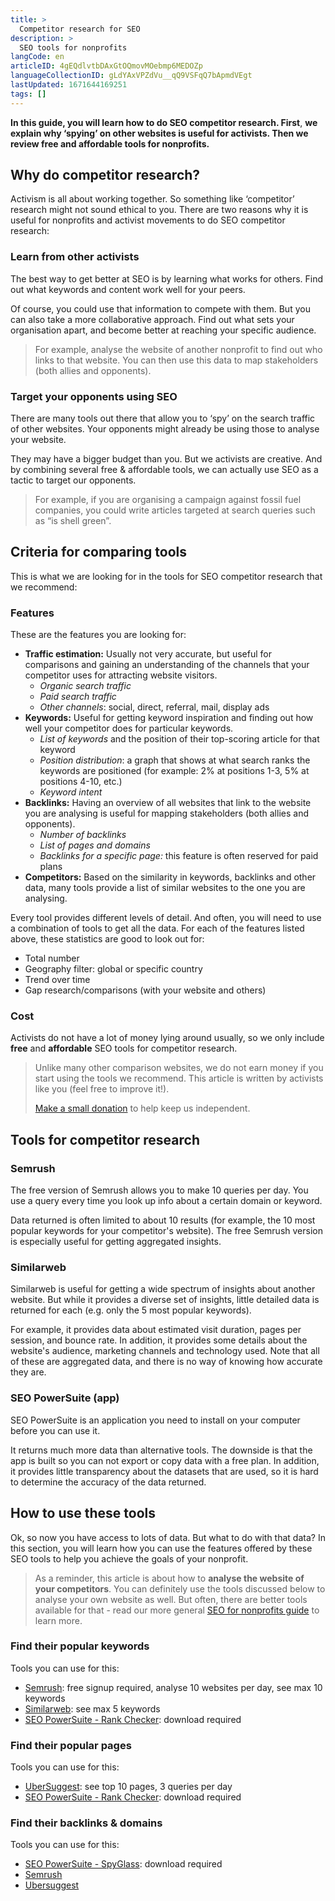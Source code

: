 ```yaml
---
title: >
  Competitor research for SEO
description: >
  SEO tools for nonprofits
langCode: en
articleID: 4gEQdlvtbDAxGtOQmovMOebmp6MEDOZp
languageCollectionID: gLdYAxVPZdVu__qQ9VSFqQ7bApmdVEgt
lastUpdated: 1671644169251
tags: []
---
```


**In this guide, you will learn how to do SEO competitor research. First**, **we explain why ‘spying’ on other websites is useful for activists. Then we review free and affordable tools for nonprofits.**

## **Why do competitor research?**

Activism is all about working together. So something like ‘competitor’ research might not sound ethical to you. There are two reasons why it is useful for nonprofits and activist movements to do SEO competitor research:

### **Learn from other activists**

The best way to get better at SEO is by learning what works for others. Find out what keywords and content work well for your peers.

Of course, you could use that information to compete with them. But you can also take a more collaborative approach. Find out what sets your organisation apart, and become better at reaching your specific audience.

> For example, analyse the website of another nonprofit to find out who links to that website. You can then use this data to map stakeholders (both allies and opponents).

### **Target your opponents using SEO**

There are many tools out there that allow you to ‘spy’ on the search traffic of other websites. Your opponents might already be using those to analyse your website.

They may have a bigger budget than you. But we activists are creative. And by combining several free & affordable tools, we can actually use SEO as a tactic to target our opponents.

> For example, if you are organising a campaign against fossil fuel companies, you could write articles targeted at search queries such as “is shell green”.

## Criteria for comparing tools

This is what we are looking for in the tools for SEO competitor research that we recommend:

### Features

These are the features you are looking for:

-   **Traffic estimation:** Usually not very accurate, but useful for comparisons and gaining an understanding of the channels that your competitor uses for attracting website visitors.
    -   _Organic search traffic_
    -   _Paid search traffic_
    -   _Other channels_: social, direct, referral, mail, display ads
-   **Keywords:** Useful for getting keyword inspiration and finding out how well your competitor does for particular keywords.
    -   _List of keywords_ and the position of their top-scoring article for that keyword
    -   _Position distribution_: a graph that shows at what search ranks the keywords are positioned (for example: 2% at positions 1-3, 5% at positions 4-10, etc.)
    -   _Keyword intent_
-   **Backlinks:** Having an overview of all websites that link to the website you are analysing is useful for mapping stakeholders (both allies and opponents).
    -   _Number of backlinks_
    -   _List of pages and domains_
    -   _Backlinks for a specific page:_ this feature is often reserved for paid plans
-   **Competitors:** Based on the similarity in keywords, backlinks and other data, many tools provide a list of similar websites to the one you are analysing.

Every tool provides different levels of detail. And often, you will need to use a combination of tools to get all the data. For each of the features listed above, these statistics are good to look out for:

-   Total number
-   Geography filter: global or specific country
-   Trend over time
-   Gap research/comparisons (with your website and others)

### **Cost**

Activists do not have a lot of money lying around usually, so we only include **free** and **affordable** SEO tools for competitor research.

> Unlike many other comparison websites, we do not earn money if you start using the tools we recommend. This article is written by activists like you (feel free to improve it!).
> 
> [Make a small donation](/donate) to help keep us independent.

## Tools for competitor research

### Semrush

The free version of Semrush allows you to make 10 queries per day. You use a query every time you look up info about a certain domain or keyword.

Data returned is often limited to about 10 results (for example, the 10 most popular keywords for your competitor's website). The free Semrush version is especially useful for getting aggregated insights.

### Similarweb

Similarweb is useful for getting a wide spectrum of insights about another website. But while it provides a diverse set of insights, little detailed data is returned for each (e.g. only the 5 most popular keywords).

For example, it provides data about estimated visit duration, pages per session, and bounce rate. In addition, it provides some details about the website's audience, marketing channels and technology used. Note that all of these are aggregated data, and there is no way of knowing how accurate they are.

### SEO PowerSuite (app)

SEO PowerSuite is an application you need to install on your computer before you can use it.

It returns much more data than alternative tools. The downside is that the app is built so you can not export or copy data with a free plan. In addition, it provides little transparency about the datasets that are used, so it is hard to determine the accuracy of the data returned.

## How to use these tools

Ok, so now you have access to lots of data. But what to do with that data? In this section, you will learn how you can use the features offered by these SEO tools to help you achieve the goals of your nonprofit.

> As a reminder, this article is about how to **analyse the website of your competitors**. You can definitely use the tools discussed below to analyse your own website as well. But often, there are better tools available for that - read our more general [SEO for nonprofits guide](/tools/seo) to learn more.

### Find their popular keywords

Tools you can use for this:

-   [Semrush](https://www.semrush.com/analytics/organic/overview): free signup required, analyse 10 websites per day, see max 10 keywords
-   [Similarweb](https://www.similarweb.com/website/activisthandbook.org/#keywords): see max 5 keywords
-   [SEO PowerSuite - Rank Checker](https://www.link-assistant.com/help/rank-tracker/ranking-keywords.html): download required

### Find their popular pages

Tools you can use for this:

-   [UberSuggest](https://app.neilpatel.com/en/traffic_analyzer/top_pages): see top 10 pages, 3 queries per day
-   [SEO PowerSuite - Rank Checker](https://www.link-assistant.com/news/top-pages.html): download required

### Find their backlinks & domains

Tools you can use for this:

-   [SEO PowerSuite - SpyGlass](https://www.link-assistant.com/learning-hub/quick-start-guide.html#part2-3): download required
-   [Semrush](https://www.semrush.com/analytics/backlinks/overview/)
-   [Ubersuggest](https://app.neilpatel.com/en/seo_analyzer/backlinks)